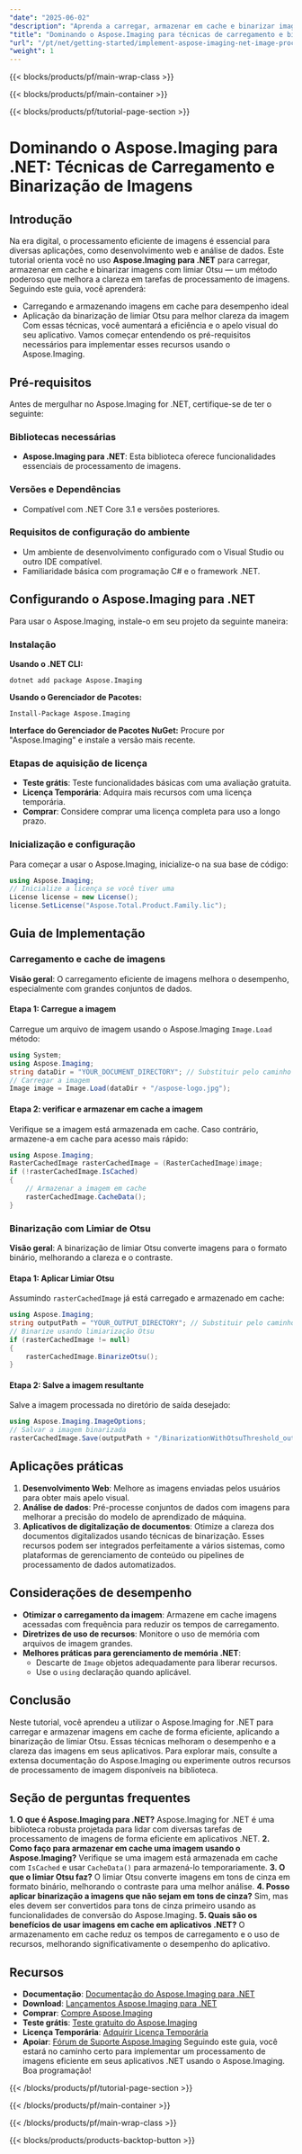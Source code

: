 ```yaml
---
"date": "2025-06-02"
"description": "Aprenda a carregar, armazenar em cache e binarizar imagens com eficiência usando o Otsu Threshold com Aspose.Imaging para .NET. Aprimore suas habilidades em processamento de imagens hoje mesmo."
"title": "Dominando o Aspose.Imaging para técnicas de carregamento e binarização de imagens .NET"
"url": "/pt/net/getting-started/implement-aspose-imaging-net-image-processing/"
"weight": 1
---
```


{{< blocks/products/pf/main-wrap-class >}}

{{< blocks/products/pf/main-container >}}

{{< blocks/products/pf/tutorial-page-section >}}
# Dominando o Aspose.Imaging para .NET: Técnicas de Carregamento e Binarização de Imagens
## Introdução
Na era digital, o processamento eficiente de imagens é essencial para diversas aplicações, como desenvolvimento web e análise de dados. Este tutorial orienta você no uso **Aspose.Imaging para .NET** para carregar, armazenar em cache e binarizar imagens com limiar Otsu — um método poderoso que melhora a clareza em tarefas de processamento de imagens.
Seguindo este guia, você aprenderá:
- Carregando e armazenando imagens em cache para desempenho ideal
- Aplicação da binarização de limiar Otsu para melhor clareza da imagem
Com essas técnicas, você aumentará a eficiência e o apelo visual do seu aplicativo. Vamos começar entendendo os pré-requisitos necessários para implementar esses recursos usando o Aspose.Imaging.
## Pré-requisitos
Antes de mergulhar no Aspose.Imaging for .NET, certifique-se de ter o seguinte:
### Bibliotecas necessárias
- **Aspose.Imaging para .NET**: Esta biblioteca oferece funcionalidades essenciais de processamento de imagens.
### Versões e Dependências
- Compatível com .NET Core 3.1 e versões posteriores.
### Requisitos de configuração do ambiente
- Um ambiente de desenvolvimento configurado com o Visual Studio ou outro IDE compatível.
- Familiaridade básica com programação C# e o framework .NET.
## Configurando o Aspose.Imaging para .NET
Para usar o Aspose.Imaging, instale-o em seu projeto da seguinte maneira:
### Instalação
**Usando o .NET CLI:**
```
dotnet add package Aspose.Imaging
```
**Usando o Gerenciador de Pacotes:**
```
Install-Package Aspose.Imaging
```
**Interface do Gerenciador de Pacotes NuGet:**
Procure por "Aspose.Imaging" e instale a versão mais recente.
### Etapas de aquisição de licença
- **Teste grátis**: Teste funcionalidades básicas com uma avaliação gratuita.
- **Licença Temporária**: Adquira mais recursos com uma licença temporária.
- **Comprar**: Considere comprar uma licença completa para uso a longo prazo.
### Inicialização e configuração
Para começar a usar o Aspose.Imaging, inicialize-o na sua base de código:
```csharp
using Aspose.Imaging;
// Inicialize a licença se você tiver uma
License license = new License();
license.SetLicense("Aspose.Total.Product.Family.lic");
```
## Guia de Implementação
### Carregamento e cache de imagens
**Visão geral**: O carregamento eficiente de imagens melhora o desempenho, especialmente com grandes conjuntos de dados.
#### Etapa 1: Carregue a imagem
Carregue um arquivo de imagem usando o Aspose.Imaging `Image.Load` método:
```csharp
using System;
using Aspose.Imaging;
string dataDir = "YOUR_DOCUMENT_DIRECTORY"; // Substituir pelo caminho real
// Carregar a imagem
Image image = Image.Load(dataDir + "/aspose-logo.jpg");
```
#### Etapa 2: verificar e armazenar em cache a imagem
Verifique se a imagem está armazenada em cache. Caso contrário, armazene-a em cache para acesso mais rápido:
```csharp
using Aspose.Imaging;
RasterCachedImage rasterCachedImage = (RasterCachedImage)image;
if (!rasterCachedImage.IsCached)
{
    // Armazenar a imagem em cache
    rasterCachedImage.CacheData();
}
```
### Binarização com Limiar de Otsu
**Visão geral**: A binarização de limiar Otsu converte imagens para o formato binário, melhorando a clareza e o contraste.
#### Etapa 1: Aplicar Limiar Otsu
Assumindo `rasterCachedImage` já está carregado e armazenado em cache:
```csharp
using Aspose.Imaging;
string outputPath = "YOUR_OUTPUT_DIRECTORY"; // Substituir pelo caminho real
// Binarize usando limiarização Otsu
if (rasterCachedImage != null)
{
    rasterCachedImage.BinarizeOtsu();
}
```
#### Etapa 2: Salve a imagem resultante
Salve a imagem processada no diretório de saída desejado:
```csharp
using Aspose.Imaging.ImageOptions;
// Salvar a imagem binarizada
rasterCachedImage.Save(outputPath + "/BinarizationWithOtsuThreshold_out.jpg");
```
## Aplicações práticas
1. **Desenvolvimento Web**: Melhore as imagens enviadas pelos usuários para obter mais apelo visual.
2. **Análise de dados**: Pré-processe conjuntos de dados com imagens para melhorar a precisão do modelo de aprendizado de máquina.
3. **Aplicativos de digitalização de documentos**: Otimize a clareza dos documentos digitalizados usando técnicas de binarização.
Esses recursos podem ser integrados perfeitamente a vários sistemas, como plataformas de gerenciamento de conteúdo ou pipelines de processamento de dados automatizados.
## Considerações de desempenho
- **Otimizar o carregamento da imagem**: Armazene em cache imagens acessadas com frequência para reduzir os tempos de carregamento.
- **Diretrizes de uso de recursos**: Monitore o uso de memória com arquivos de imagem grandes.
- **Melhores práticas para gerenciamento de memória .NET**:
  - Descarte de `Image` objetos adequadamente para liberar recursos.
  - Use o `using` declaração quando aplicável.
## Conclusão
Neste tutorial, você aprendeu a utilizar o Aspose.Imaging for .NET para carregar e armazenar imagens em cache de forma eficiente, aplicando a binarização de limiar Otsu. Essas técnicas melhoram o desempenho e a clareza das imagens em seus aplicativos.
Para explorar mais, consulte a extensa documentação do Aspose.Imaging ou experimente outros recursos de processamento de imagem disponíveis na biblioteca.
## Seção de perguntas frequentes
**1. O que é Aspose.Imaging para .NET?**
Aspose.Imaging for .NET é uma biblioteca robusta projetada para lidar com diversas tarefas de processamento de imagens de forma eficiente em aplicativos .NET.
**2. Como faço para armazenar em cache uma imagem usando o Aspose.Imaging?**
Verifique se uma imagem está armazenada em cache com `IsCached` e usar `CacheData()` para armazená-lo temporariamente.
**3. O que o limiar Otsu faz?**
O limiar Otsu converte imagens em tons de cinza em formato binário, melhorando o contraste para uma melhor análise.
**4. Posso aplicar binarização a imagens que não sejam em tons de cinza?**
Sim, mas eles devem ser convertidos para tons de cinza primeiro usando as funcionalidades de conversão do Aspose.Imaging.
**5. Quais são os benefícios de usar imagens em cache em aplicativos .NET?**
O armazenamento em cache reduz os tempos de carregamento e o uso de recursos, melhorando significativamente o desempenho do aplicativo.
## Recursos
- **Documentação**: [Documentação do Aspose.Imaging para .NET](https://reference.aspose.com/imaging/net/)
- **Download**: [Lançamentos Aspose.Imaging para .NET](https://releases.aspose.com/imaging/net/)
- **Comprar**: [Compre Aspose.Imaging](https://purchase.aspose.com/buy)
- **Teste grátis**: [Teste gratuito do Aspose.Imaging](https://releases.aspose.com/imaging/net/)
- **Licença Temporária**: [Adquirir Licença Temporária](https://purchase.aspose.com/temporary-license/)
- **Apoiar**: [Fórum de Suporte Aspose.Imaging](https://forum.aspose.com/c/imaging/10)
Seguindo este guia, você estará no caminho certo para implementar um processamento de imagens eficiente em seus aplicativos .NET usando o Aspose.Imaging. Boa programação!

{{< /blocks/products/pf/tutorial-page-section >}}

{{< /blocks/products/pf/main-container >}}

{{< /blocks/products/pf/main-wrap-class >}}

{{< blocks/products/products-backtop-button >}}